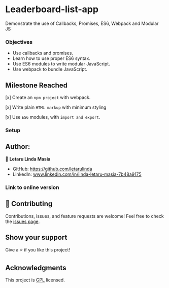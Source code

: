 # Leaderboard-list-app
Demonstrate the use of Callbacks, Promises, ES6, Webpack and Modular JS
### Objectives
-  Use callbacks and promises.
-  Learn how to use proper ES6 syntax.
-  Use ES6 modules to write modular JavaScript.
-  Use webpack to bundle JavaScript.
## Milestone Reached
 [x] Create an `npm project` with webpack.

 [x] Write plain `HTML markup` with minimum styling

 [x] Use `ES6` modules, with `import and export`.
### Setup
## Author:
👤 **Letaru Linda Masia**
- GitHub: https://github.com/letarulinda
- LinkedIn: www.linkedin.com/in/linda-letaru-masia-7b48a9175
### Link to online version
## 🤝 Contributing
Contributions, issues, and feature requests are welcome!
Feel free to check the [issues page](../../issues/).
## Show your support
Give a ⭐️ if you like this project!
## Acknowledgments

This project is [GPL](./LICENSE) licensed.
